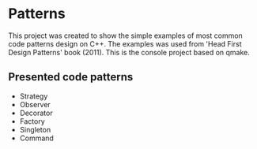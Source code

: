 # Patterns

This project was created to show the simple examples of most common code patterns design on C++. The examples was used from 'Head First Design Patterns' book (2011). This is the console project based on qmake.

## Presented code patterns

* Strategy
* Observer
* Decorator
* Factory
* Singleton
* Command
